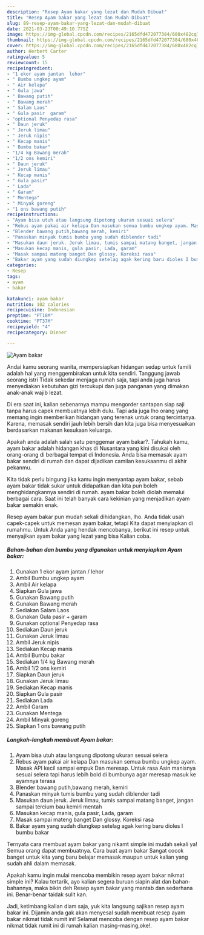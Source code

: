 ```yaml
---
description: "Resep Ayam bakar yang lezat dan Mudah Dibuat"
title: "Resep Ayam bakar yang lezat dan Mudah Dibuat"
slug: 89-resep-ayam-bakar-yang-lezat-dan-mudah-dibuat
date: 2021-03-23T00:49:10.775Z
image: https://img-global.cpcdn.com/recipes/2165dfd472077384/680x482cq70/ayam-bakar-foto-resep-utama.jpg
thumbnail: https://img-global.cpcdn.com/recipes/2165dfd472077384/680x482cq70/ayam-bakar-foto-resep-utama.jpg
cover: https://img-global.cpcdn.com/recipes/2165dfd472077384/680x482cq70/ayam-bakar-foto-resep-utama.jpg
author: Herbert Carter
ratingvalue: 5
reviewcount: 15
recipeingredient:
- "1 ekor ayam jantan  lehor"
- " Bumbu ungkep ayam"
- " Air kelapa"
- " Gula jawa"
- " Bawang putih"
- " Bawang merah"
- " Salam Laos"
- " Gula pasir  garam"
- "optional Penyedap rasa"
- " Daun jeruk"
- " Jeruk limau"
- " Jeruk nipis"
- " Kecap manis"
- " Bumbu bakar"
- "1/4 kg Bawang merah"
- "1/2 ons kemiri"
- " Daun jeruk"
- " Jeruk limau"
- " Kecap manis"
- " Gula pasir"
- " Lada"
- " Garam"
- " Mentega"
- " Minyak goreng"
- "1 ons bawang putih"
recipeinstructions:
- "Ayam bisa utuh atau langsung dipotong ukuran sesuai selera"
- "Rebus ayam pakai air kelapa Dan masukan semua bumbu ungkep ayam. Masak API kecil sampai empuk Dan meresap. Untuk rasa Asin manisnya sesuai selera tapi harus lebih bold di bumbunya agar meresap masuk ke ayamnya terasa"
- "Blender bawang putih,bawang merah, kemiri"
- "Panaskan minyak tumis bumbu yang sudah diblender tadi"
- "Masukan daun jeruk. Jeruk limau, tumis sampai matang banget, jangan sampai tercium bau kemiri mentah"
- "Masukan kecap manis, gula pasir, Lada, garam"
- "Masak sampai mateng banget Dan glossy. Koreksi rasa"
- "Bakar ayam yang sudah diungkep setelag agak kering baru dioles I bumbu bakar"
categories:
- Resep
tags:
- ayam
- bakar

katakunci: ayam bakar 
nutrition: 102 calories
recipecuisine: Indonesian
preptime: "PT18M"
cooktime: "PT37M"
recipeyield: "4"
recipecategory: Dinner

---
```



![Ayam bakar](https://img-global.cpcdn.com/recipes/2165dfd472077384/680x482cq70/ayam-bakar-foto-resep-utama.jpg)

Andai kamu seorang wanita, mempersiapkan hidangan sedap untuk famili adalah hal yang menggembirakan untuk kita sendiri. Tanggung jawab seorang istri Tidak sekedar menjaga rumah saja, tapi anda juga harus menyediakan kebutuhan gizi tercukupi dan juga panganan yang dimakan anak-anak wajib lezat.

Di era  saat ini, kalian sebenarnya mampu mengorder santapan siap saji tanpa harus capek membuatnya lebih dulu. Tapi ada juga lho orang yang memang ingin memberikan hidangan yang terenak untuk orang tercintanya. Karena, memasak sendiri jauh lebih bersih dan kita juga bisa menyesuaikan berdasarkan makanan kesukaan keluarga. 



Apakah anda adalah salah satu penggemar ayam bakar?. Tahukah kamu, ayam bakar adalah hidangan khas di Nusantara yang kini disukai oleh orang-orang di berbagai tempat di Indonesia. Anda bisa memasak ayam bakar sendiri di rumah dan dapat dijadikan camilan kesukaanmu di akhir pekanmu.

Kita tidak perlu bingung jika kamu ingin menyantap ayam bakar, sebab ayam bakar tidak sukar untuk didapatkan dan kita pun boleh menghidangkannya sendiri di rumah. ayam bakar boleh diolah memalui berbagai cara. Saat ini telah banyak cara kekinian yang menjadikan ayam bakar semakin enak.

Resep ayam bakar pun mudah sekali dihidangkan, lho. Anda tidak usah capek-capek untuk memesan ayam bakar, tetapi Kita dapat menyiapkan di rumahmu. Untuk Anda yang hendak mencobanya, berikut ini resep untuk menyajikan ayam bakar yang lezat yang bisa Kalian coba.

<!--inarticleads1-->

##### Bahan-bahan dan bumbu yang digunakan untuk menyiapkan Ayam bakar:

1. Gunakan 1 ekor ayam jantan / lehor
1. Ambil  Bumbu ungkep ayam
1. Ambil  Air kelapa
1. Siapkan  Gula jawa
1. Gunakan  Bawang putih
1. Gunakan  Bawang merah
1. Sediakan  Salam Laos
1. Gunakan  Gula pasir + garam
1. Gunakan optional Penyedap rasa
1. Sediakan  Daun jeruk
1. Gunakan  Jeruk limau
1. Ambil  Jeruk nipis
1. Sediakan  Kecap manis
1. Ambil  Bumbu bakar
1. Sediakan 1/4 kg Bawang merah
1. Ambil 1/2 ons kemiri
1. Siapkan  Daun jeruk
1. Gunakan  Jeruk limau
1. Sediakan  Kecap manis
1. Siapkan  Gula pasir
1. Sediakan  Lada
1. Ambil  Garam
1. Gunakan  Mentega
1. Ambil  Minyak goreng
1. Siapkan 1 ons bawang putih




<!--inarticleads2-->

##### Langkah-langkah membuat Ayam bakar:

1. Ayam bisa utuh atau langsung dipotong ukuran sesuai selera
1. Rebus ayam pakai air kelapa Dan masukan semua bumbu ungkep ayam. Masak API kecil sampai empuk Dan meresap. Untuk rasa Asin manisnya sesuai selera tapi harus lebih bold di bumbunya agar meresap masuk ke ayamnya terasa
1. Blender bawang putih,bawang merah, kemiri
1. Panaskan minyak tumis bumbu yang sudah diblender tadi
1. Masukan daun jeruk. Jeruk limau, tumis sampai matang banget, jangan sampai tercium bau kemiri mentah
1. Masukan kecap manis, gula pasir, Lada, garam
1. Masak sampai mateng banget Dan glossy. Koreksi rasa
1. Bakar ayam yang sudah diungkep setelag agak kering baru dioles I bumbu bakar




Ternyata cara membuat ayam bakar yang nikamt simple ini mudah sekali ya! Semua orang dapat membuatnya. Cara buat ayam bakar Sangat cocok banget untuk kita yang baru belajar memasak maupun untuk kalian yang sudah ahli dalam memasak.

Apakah kamu ingin mulai mencoba membikin resep ayam bakar nikmat simple ini? Kalau tertarik, ayo kalian segera buruan siapin alat dan bahan-bahannya, maka bikin deh Resep ayam bakar yang mantab dan sederhana ini. Benar-benar taidak sulit kan. 

Jadi, ketimbang kalian diam saja, yuk kita langsung sajikan resep ayam bakar ini. Dijamin anda gak akan menyesal sudah membuat resep ayam bakar nikmat tidak rumit ini! Selamat mencoba dengan resep ayam bakar nikmat tidak rumit ini di rumah kalian masing-masing,oke!.

